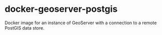 # docker-geoserver-postgis
Docker image for an instance of GeoServer with a connection to a remote PostGIS data store.
